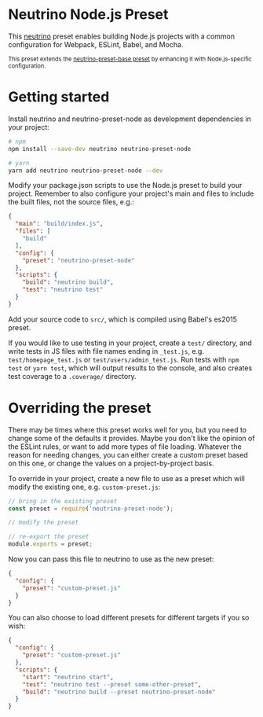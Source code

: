 # Neutrino Node.js Preset

This [neutrino](https://github.com/mozilla-neutrino/neutrino) preset enables building Node.js
projects with a common configuration for Webpack, ESLint, Babel, and Mocha.

<sup>This preset extends the [neutrino-preset-base preset](https://github.com/mozilla-neutrino/neutrino-preset-base) by enhancing it with Node.js-specific configuration.</sup>

# Getting started

Install neutrino and neutrino-preset-node as development dependencies in your project:

```sh
# npm
npm install --save-dev neutrino neutrino-preset-node

# yarn
yarn add neutrino neutrino-preset-node --dev
```

Modify your package.json scripts to use the Node.js preset to build your project. Remember to also
configure your project's main and files to include the built files, not the source files, e.g.:

```json
{
  "main": "build/index.js",
  "files": [
    "build"
  ],
  "config": {
    "preset": "neutrino-preset-node"
  },
  "scripts": {
    "build": "neutrino build",
    "test": "neutrino test"
  }
}
```

Add your source code to `src/`, which is compiled using Babel's es2015 preset.

If you would like to use testing in your project, create a `test/` directory, and write tests in
JS files with file names ending in `_test.js`, e.g. `test/homepage_test.js` or
`test/users/admin_test.js`. Run tests with `npm test` or `yarn test`, which will output results to the console, and
also creates test coverage to a `.coverage/` directory.

# Overriding the preset

There may be times where this preset works well for you, but you need to change some of the defaults
it provides. Maybe you don't like the opinion of the ESLint rules, or want to add more types of file
loading. Whatever the reason for needing changes, you can either create a custom preset based on
this one, or change the values on a project-by-project basis.

To override in your project, create a new file to use as a preset which will modify the existing
one, e.g. `custom-preset.js`:

```js
// bring in the existing preset
const preset = require('neutrino-preset-node');

// modify the preset

// re-export the preset
module.exports = preset;
```

Now you can pass this file to neutrino to use as the new preset:

```json
{
  "config": {
    "preset": "custom-preset.js"
  }
}
```

You can also choose to load different presets for different targets if you so wish:

```json
{
  "config": {
    "preset": "custom-preset.js"
  },
  "scripts": {
    "start": "neutrino start",
    "test": "neutrino test --preset some-other-preset",
    "build": "neutrino build --preset neutrino-preset-node"
  }
}
```
